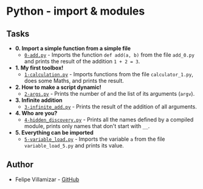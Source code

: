 # Python - import & modules

## Tasks

* **0. Import a simple function from a simple file**
  * [`0-add.py`](./0-add.py) - Imports the function `def add(a, b)` from the file `add_0.py` and prints the result of the addition `1 + 2 = 3`.
* **1. My first toolbox!**
  * [`1-calculation.py`](./1-calculation.py) - Imports functions from the file `calculator_1.py`, does some Maths, and prints the result.
* **2. How to make a script dynamic!**
  * [`2-args.py`](./2-args.py) - Prints the number of and the list of its arguments (`argv`).
* **3. Infinite addition**
  * [`3-infinite_add.py`](./3-infinite_add.py) - Prints the result of the addition of all arguments.
* **4. Who are you?**
  * [`4-hidden_discovery.py`](./4-hidden_discovery.py) - Prints all the names defined by a compiled module, prints only names that don't start with `__`.
* **5. Everything can be imported**
  * [`5-variable_load.py`](./5-variable_load.py) - Imports the variable `a` from the file `variable_load_5.py` and prints its value.

## Author
* Felipe Villamizar - [GitHub](https://github.com/felipevcc)
